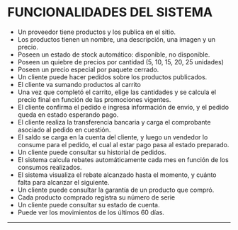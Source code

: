 # FUNCIONALIDADES DEL SISTEMA #

* Un proveedor tiene productos y los publica en el sitio.
 * Los productos tienen un nombre, una descripción, una imagen y un precio.
 * Poseen un estado de stock automático: disponible, no disponible.
 * Poseen un quiebre de precios por cantidad (5, 10, 15, 20, 25 unidades)
 * Poseen un precio especial por paquete cerrado.
* Un cliente puede hacer pedidos sobre los productos publicados.
 * El cliente va sumando productos al carrito
 * Una vez que completó el carrito, elige las cantidades y se calcula el precio final en función de las promociones vigentes.
 * El cliente confirma el pedido e ingresa información de envío, y el pedido queda en estado esperando pago.
 * El cliente realiza la transferencia bancaria y carga el comprobante asociado al pedido en cuestión.
 * El saldo se carga en la cuenta del cliente, y luego un vendedor lo consume para el pedido, el cual al estar pago pasa al estado preparado.
* Un cliente puede consultar su historial de pedidos.
 * El sistema calcula rebates automáticamente cada mes en función de los consumos realizados.
 * El sistema visualiza el rebate alcanzado hasta el momento, y cuánto falta para alcanzar el siguiente.
* Un cliente puede consultar la garantía de un producto que compró.
 * Cada producto comprado registra su número de serie
* Un cliente puede consultar su estado de cuenta.
 * Puede ver los movimientos de los últimos 60 días.

- - - -
